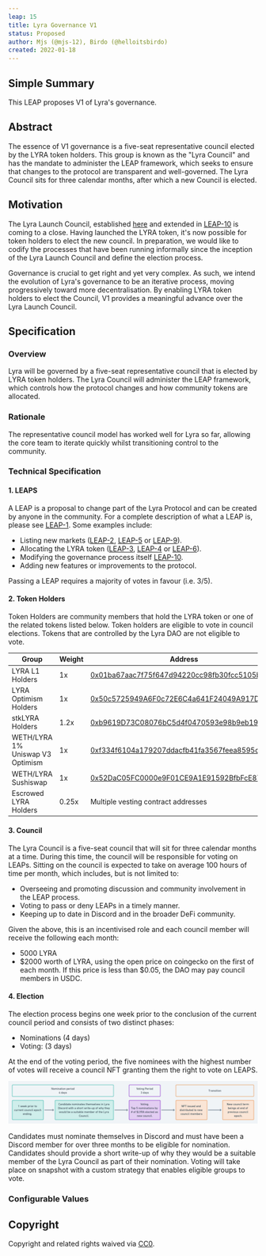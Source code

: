 ```yaml
---
leap: 15
title: Lyra Governance V1
status: Proposed
author: Mjs (@mjs-12), Birdo (@helloitsbirdo)
created: 2022-01-18
---
```


<!--You can leave these HTML comments in your merged LEAP and delete the visible duplicate text guides, they will not appear and may be helpful to refer to if you edit it again. This is the suggested template for new LEAPs. Note that a LEAP number will be assigned by an editor. When opening a p ull request to submit your LEAP, please use an abbreviated title in the filename, `leap-draft_title_abbrev.md`. The title should be 44 characters or less.-->

## Simple Summary
<!--"If you can't explain it simply, you don't understand it well enough." Simply describe the outcome the proposed changes intends to achieve. This should be non-technical and accessible to a casual community member.-->
This LEAP proposes V1 of Lyra's governance.

## Abstract
<!--A short (~200 word) description of the proposed change, the abstract should clearly describe the proposed change. This is what *will* be done if the LEAP is implemented, not *why* it should be done or *how* it will be done. If the LEAP proposes deploying a new contract, write, "we propose to deploy a new contract that will do x".-->
The essence of V1 governance is a five-seat representative council elected by the LYRA token holders. This group is known as the "Lyra Council" and has the mandate to administer the LEAP framework, which seeks to ensure that changes to the protocol are transparent and well-governed. The Lyra Council sits for three calendar months, after which a new Council is elected.


##  Motivation
<!--This is the problem statement. This is the *why* of the LEAP. It should clearly explain *why* the current state of the protocol is inadequate.  It is critical that you explain *why* the change is needed, if the LEAP proposes changing how something is calculated, you must address *why* the current calculation is innaccurate or wrong. This is not the place to describe how the LEAP will address the issue!-->
The Lyra Launch Council, established [here](https://blog.lyra.finance/introducing-the-lyra-launch-council/) and extended in [LEAP-10](https://leaps.lyra.finance/leaps/leap-10) is coming to a close. Having launched the LYRA token, it's now possible for token holders to elect the new council. In preparation, we would like to codify the processes that have been running informally since the inception of the Lyra Launch Council and define the election process.

Governance is crucial to get right and yet very complex. As such, we intend the evolution of Lyra's governance to be an iterative process, moving progressively toward more decentralisation. By enabling LYRA token holders to elect the Council, V1 provides a meaningful advance over the Lyra Launch Council.

## Specification

<!--The specification should describe the syntax and semantics of any new feature, there are five sections
1. Overview
2. Rationale
3. Technical Specification
4. Test Cases
5. Configurable Values
-->

### Overview
<!--This is a high level overview of *how* the LEAP will solve the problem. The overview should clearly describe how the new feature will be implemented.-->
Lyra will be governed by a five-seat representative council that is elected by LYRA token holders. The Lyra Council will administer the LEAP framework, which controls how the protocol changes and how community tokens are allocated.

### Rationale

The representative council model has worked well for Lyra so far, allowing the core team to iterate quickly whilst transitioning control to the community.

### Technical Specification

#### 1. LEAPS
A LEAP is a proposal to change part of the Lyra Protocol and can be created by anyone in the community. For a complete description of what a LEAP is, please see [LEAP-1](https://leaps.lyra.finance/leaps/leap-1/). Some examples include:
- Listing new markets ([LEAP-2](https://leaps.lyra.finance/leaps/leap-2_), [LEAP-5](https://leaps.lyra.finance/leaps/leap-5) or [LEAP-9](https://leaps.lyra.finance/leaps/leap-9)).
- Allocating the LYRA token ([LEAP-3](https://leaps.lyra.finance/leaps/leap-3), [LEAP-4](https://leaps.lyra.finance/leaps/leap-4) or [LEAP-6](https://leaps.lyra.finance/leaps/leap-6)).
- Modifying the governance process itself [LEAP-10](https://leaps.lyra.finance/leaps/leap-10).
- Adding new features or improvements to the protocol.

Passing a LEAP requires a majority of votes in favour (i.e. 3/5).

#### 2. Token Holders
Token Holders are community members that hold the LYRA token or one of the related tokens listed below. Token holders are eligible to vote in council elections. Tokens that are controlled by the Lyra DAO are not eligible to vote.

| Group | Weight | Address |
| ------------- | ------------- | ---------------- |
| LYRA L1 Holders| 1x | [0x01ba67aac7f75f647d94220cc98fb30fcc5105bf](https://etherscan.io/token/0x01ba67aac7f75f647d94220cc98fb30fcc5105bf)	 |
| LYRA Optimism Holders | 1x | [0x50c5725949A6F0c72E6C4a641F24049A917DB0Cb](https://optimistic.etherscan.io/token/0x50c5725949A6F0c72E6C4a641F24049A917DB0Cb)   |
| stkLYRA Holders | 1.2x | [0xb9619D73C08076bC5d4f0470593e98b9eb19a219](https://etherscan.io/token/0xb9619D73C08076bC5d4f0470593e98b9eb19a219)|
| WETH/LYRA 1% Uniswap V3 Optimism | 1x | [0xf334f6104a179207ddacfb41fa3567feea8595c2](https://optimistic.etherscan.io/address/0xf334f6104a179207ddacfb41fa3567feea8595c2)|
| WETH/LYRA Sushiswap | 1x| [0x52DaC05FC0000e9F01CE9A1E91592BfbFcE87350](https://etherscan.io/token/0x52DaC05FC0000e9F01CE9A1E91592BfbFcE87350)|
| Escrowed LYRA Holders | 0.25x | Multiple vesting contract addresses |

#### 3. Council
The Lyra Council is a five-seat council that will sit for three calendar months at a time. During this time, the council will be responsible for voting on LEAPs. Sitting on the council is expected to take on average 100 hours of time per month, which includes, but is not limited to:
- Overseeing and promoting discussion and community involvement in the LEAP process.
- Voting to pass or deny LEAPs in a timely manner.
- Keeping up to date in Discord and in the broader DeFi community.

Given the above, this is an incentivised role and each council member will receive the following each month:
- 5000 LYRA
- $2000 worth of LYRA, using the open price on coingecko on the first of each month. If this price is less than $0.05, the DAO may pay council members in USDC. 

#### 4. Election
The election process begins one week prior to the conclusion of the current council period and consists of two distinct phases:
- Nominations (4 days)
- Voting: (3 days)

At the end of the voting period, the five nominees with the highest number of votes will receive a council NFT granting them the right to vote on LEAPS.

![Process](assets/leap-15/process.png)

Candidates must nominate themselves in Discord and must have been a Discord member for over three months to be eligible for nomination. Candidates should provide a short write-up of why they would be a suitable member of the Lyra Council as part of their nomination.
Voting will take place on snapshot with a custom strategy that enables eligible groups to vote.

### Configurable Values
<!--Please list all values configurable under this implementation.-->

## Copyright
Copyright and related rights waived via [CC0](https://creativecommons.org/publicdomain/zero/1.0/).
